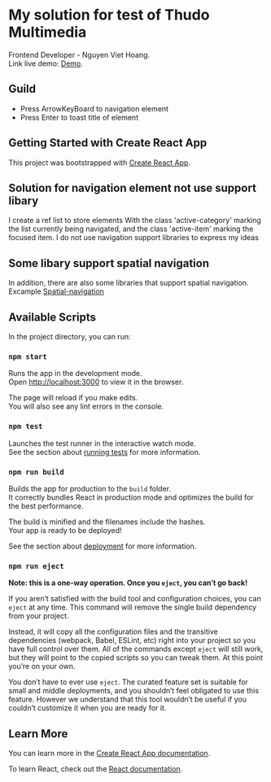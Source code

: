 # My solution for test of Thudo Multimedia
Frontend Developer - Nguyen Viet Hoang.\
Link live demo: [Demo](https://zysd836.github.io/navigation-element/).
## Guild
- Press ArrowKeyBoard to navigation element
- Press Enter to toast title of element
## Getting Started with Create React App

This project was bootstrapped with [Create React App](https://github.com/facebook/create-react-app).

## Solution for navigation element not use support libary
I create a ref list to store elements
With the class 'active-category' marking the list currently being navigated, and the class 'active-item' marking the focused item.
I do not use navigation support libraries to express my ideas
## Some libary support spatial navigation
In addition, there are also some libraries that support spatial navigation.
Excample [Spatial-navigation](https://github.com/NoriginMedia/Norigin-Spatial-Navigation)

## Available Scripts

In the project directory, you can run:

### `npm start`

Runs the app in the development mode.\
Open [http://localhost:3000](http://localhost:3000) to view it in the browser.

The page will reload if you make edits.\
You will also see any lint errors in the console.

### `npm test`

Launches the test runner in the interactive watch mode.\
See the section about [running tests](https://facebook.github.io/create-react-app/docs/running-tests) for more information.

### `npm run build`

Builds the app for production to the `build` folder.\
It correctly bundles React in production mode and optimizes the build for the best performance.

The build is minified and the filenames include the hashes.\
Your app is ready to be deployed!

See the section about [deployment](https://facebook.github.io/create-react-app/docs/deployment) for more information.

### `npm run eject`

**Note: this is a one-way operation. Once you `eject`, you can’t go back!**

If you aren’t satisfied with the build tool and configuration choices, you can `eject` at any time. This command will remove the single build dependency from your project.

Instead, it will copy all the configuration files and the transitive dependencies (webpack, Babel, ESLint, etc) right into your project so you have full control over them. All of the commands except `eject` will still work, but they will point to the copied scripts so you can tweak them. At this point you’re on your own.

You don’t have to ever use `eject`. The curated feature set is suitable for small and middle deployments, and you shouldn’t feel obligated to use this feature. However we understand that this tool wouldn’t be useful if you couldn’t customize it when you are ready for it.

## Learn More

You can learn more in the [Create React App documentation](https://facebook.github.io/create-react-app/docs/getting-started).

To learn React, check out the [React documentation](https://reactjs.org/).
